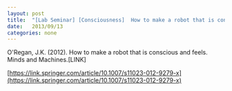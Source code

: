 ```yaml
---
layout: post
title:  "[Lab Seminar] [Consciousness]  How to make a robot that is conscious and feels"
date:   2013/09/13
categories: none
---
```






O'Regan, J.K. (2012). How to make a robot that is conscious and feels. Minds and Machines.[LINK]







[https://link.springer.com/article/10.1007/s11023-012-9279-x](https://link.springer.com/article/10.1007/s11023-012-9279-x)



 

